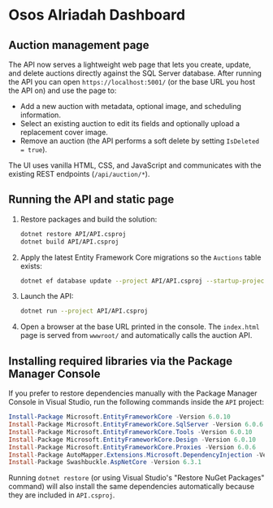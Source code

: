 # Osos Alriadah Dashboard

## Auction management page

The API now serves a lightweight web page that lets you create, update, and delete auctions directly against the SQL Server database. After running the API you can open `https://localhost:5001/` (or the base URL you host the API on) and use the page to:

- Add a new auction with metadata, optional image, and scheduling information.
- Select an existing auction to edit its fields and optionally upload a replacement cover image.
- Remove an auction (the API performs a soft delete by setting `IsDeleted = true`).

The UI uses vanilla HTML, CSS, and JavaScript and communicates with the existing REST endpoints (`/api/auction/*`).

## Running the API and static page

1. Restore packages and build the solution:
   ```bash
   dotnet restore API/API.csproj
   dotnet build API/API.csproj
   ```
2. Apply the latest Entity Framework Core migrations so the `Auctions` table exists:
   ```bash
   dotnet ef database update --project API/API.csproj --startup-project API/API.csproj
   ```
3. Launch the API:
   ```bash
   dotnet run --project API/API.csproj
   ```
4. Open a browser at the base URL printed in the console. The `index.html` page is served from `wwwroot/` and automatically calls the auction API.

## Installing required libraries via the Package Manager Console

If you prefer to restore dependencies manually with the Package Manager Console in Visual Studio, run the following commands inside the `API` project:

```powershell
Install-Package Microsoft.EntityFrameworkCore -Version 6.0.10
Install-Package Microsoft.EntityFrameworkCore.SqlServer -Version 6.0.6
Install-Package Microsoft.EntityFrameworkCore.Tools -Version 6.0.10
Install-Package Microsoft.EntityFrameworkCore.Design -Version 6.0.10
Install-Package Microsoft.EntityFrameworkCore.Proxies -Version 6.0.6
Install-Package AutoMapper.Extensions.Microsoft.DependencyInjection -Version 11.0.0
Install-Package Swashbuckle.AspNetCore -Version 6.3.1
```

Running `dotnet restore` (or using Visual Studio's "Restore NuGet Packages" command) will also install the same dependencies automatically because they are included in `API.csproj`.

